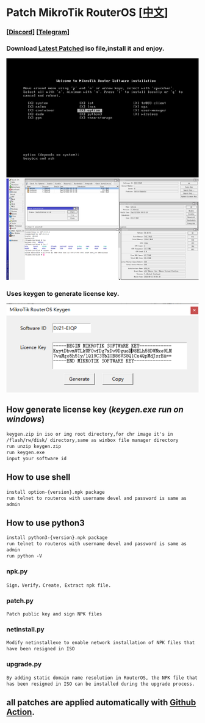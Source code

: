 # Patch MikroTik RouterOS [[中文](README_CN.md)]

### [[Discord](https://discord.gg/keV6MWQFtX)] [[Telegram](https://t.me/+99Mw06p3K7NlMmNl)]

### Download [Latest Patched](https://github.com/elseif/MikroTikPatch/releases/latest) iso file,install it and enjoy.

![](install.png)
![](routeros.png)

### Uses keygen to generate license key.
![](keygen.png)

## How generate license key (***keygen.exe run on windows***)
    keygen.zip in iso or img root directory,for chr image it's in /flash/rw/disk/ directory,same as winbox file manager directory
    run unzip keygen.zip
    run keygen.exe
    input your software id
## How to use shell
    install option-{version}.npk package
    run telnet to routeros with username devel and password is same as admin
## How to use python3
    install python3-{version}.npk package
    run telnet to routeros with username devel and password is same as admin
    run python -V
### npk.py
    Sign，Verify，Create, Extract npk file.
### patch.py
    Patch public key and sign NPK files
### netinstall.py
    Modify netinstallexe to enable network installation of NPK files that have been resigned in ISO
### upgrade.py
    By adding static domain name resolution in RouterOS, the NPK file that has been resigned in ISO can be installed during the upgrade process.
## all patches are applied automatically with [Github Action](https://github.com/elseif/MikroTikPatch/blob/main/.github/workflows/mikrotik_patch.yml).






